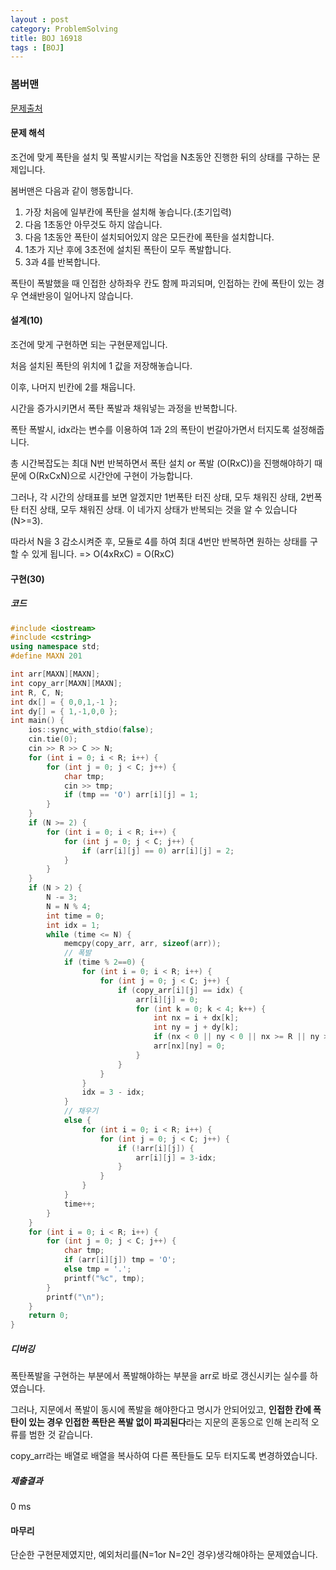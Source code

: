 ```yaml
---
layout : post
category: ProblemSolving
title: BOJ 16918
tags : [BOJ]
---
```

### 봄버맨

[문제출처](https://www.acmicpc.net/problem/16918)

#### 문제 해석
  
조건에 맞게 폭탄을 설치 및 폭발시키는 작업을 N초동안 진행한 뒤의 상태를 구하는 문제입니다.

봄버맨은 다음과 같이 행동합니다.

1. 가장 처음에 일부칸에 폭탄을 설치해 놓습니다.(초기입력)
2. 다음 1초동안 아무것도 하지 않습니다.
3. 다음 1초동안 폭탄이 설치되어있지 않은 모든칸에 폭탄을 설치합니다.
4. 1초가 지난 후에 3초전에 설치된 폭탄이 모두 폭발합니다.
5. 3과 4를 반복합니다.

폭탄이 폭발했을 때 인접한 상하좌우 칸도 함께 파괴되며, 인접하는 칸에 폭탄이 있는 경우 연쇄반응이 일어나지 않습니다.

#### 설계(10)

조건에 맞게 구현하면 되는 구현문제입니다.

처음 설치된 폭탄의 위치에 1 값을 저장해놓습니다.

이후, 나머지 빈칸에 2를 채웁니다.

시간을 증가시키면서 폭탄 폭발과 채워넣는 과정을 반복합니다.

폭탄 폭발시, idx라는 변수를 이용하여 1과 2의 폭탄이 번갈아가면서 터지도록 설정해줍니다.

총 시간복잡도는 최대 N번 반복하면서 폭탄 설치 or 폭발 (O(RxC))을 진행해야하기 때문에 O(RxCxN)으로 시간안에 구현이 가능합니다.

그러나, 각 시간의 상태표를 보면 알겠지만 1번폭탄 터진 상태, 모두 채워진 상태, 2번폭탄 터진 상태, 모두 채워진 상태. 이 네가지 상태가 반복되는 것을 알 수 있습니다(N>=3).

따라서 N을 3 감소시켜준 후, 모듈로 4를 하여 최대 4번만 반복하면 원하는 상태를 구할 수 있게 됩니다. => O(4xRxC) = O(RxC)

#### 구현(30)

##### 코드

```cpp
#include <iostream>
#include <cstring>
using namespace std;
#define MAXN 201

int arr[MAXN][MAXN];
int copy_arr[MAXN][MAXN];
int R, C, N;
int dx[] = { 0,0,1,-1 };
int dy[] = { 1,-1,0,0 };
int main() {
	ios::sync_with_stdio(false);
	cin.tie(0);
	cin >> R >> C >> N;
	for (int i = 0; i < R; i++) {
		for (int j = 0; j < C; j++) {
			char tmp;
			cin >> tmp;
			if (tmp == 'O') arr[i][j] = 1;
		}
	}
	if (N >= 2) {
		for (int i = 0; i < R; i++) {
			for (int j = 0; j < C; j++) {
				if (arr[i][j] == 0) arr[i][j] = 2;
			}
		}
	}
	if (N > 2) {
		N -= 3;
		N = N % 4;
		int time = 0;
		int idx = 1;
		while (time <= N) {
			memcpy(copy_arr, arr, sizeof(arr));
			// 폭발
			if (time % 2==0) {
				for (int i = 0; i < R; i++) {
					for (int j = 0; j < C; j++) {
						if (copy_arr[i][j] == idx) {
							arr[i][j] = 0;
							for (int k = 0; k < 4; k++) {
								int nx = i + dx[k];
								int ny = j + dy[k];
								if (nx < 0 || ny < 0 || nx >= R || ny >= C) continue;
								arr[nx][ny] = 0;
							}
						}
					}
				}
				idx = 3 - idx;
			}
			// 채우기
			else {
				for (int i = 0; i < R; i++) {
					for (int j = 0; j < C; j++) {
						if (!arr[i][j]) {
							arr[i][j] = 3-idx;
						}
					}
				}
			}
			time++;
		}
	}
	for (int i = 0; i < R; i++) {
		for (int j = 0; j < C; j++) {
			char tmp;
			if (arr[i][j]) tmp = 'O';
			else tmp = '.';
			printf("%c", tmp);
		}
		printf("\n");
	}
	return 0;
}
```

##### 디버깅

폭탄폭발을 구현하는 부분에서 폭발해야하는 부분을 arr로 바로 갱신시키는 실수를 하였습니다.

그러나, 지문에서 폭발이 동시에 폭발을 해야한다고 명시가 안되어있고, **인접한 칸에 폭탄이 있는 경우 인접한 폭탄은 폭발 없이 파괴된다**라는 지문의 혼동으로 인해 논리적 오류를 범한 것 같습니다.

copy_arr라는 배열로 배열을 복사하여 다른 폭탄들도 모두 터지도록 변경하였습니다.

##### 제출결과

0 ms

#### 마무리

단순한 구현문제였지만, 예외처리를(N=1or N=2인 경우)생각해야하는 문제였습니다.
